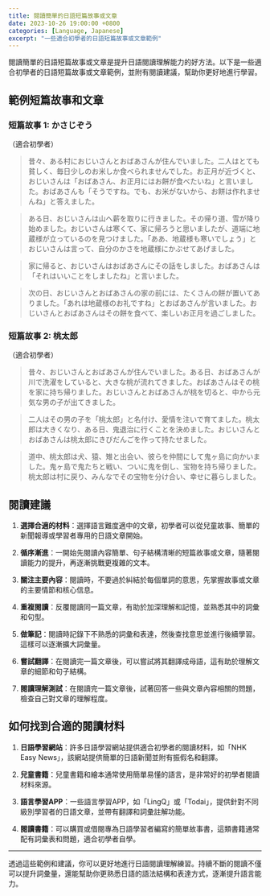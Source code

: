 ```yaml
---
title: 閱讀簡單的日語短篇故事或文章
date: 2023-10-26 19:00:00 +0800
categories: [Language, Japanese]
excerpt: "一些適合初學者的日語短篇故事或文章範例"
---
```


閱讀簡單的日語短篇故事或文章是提升日語閱讀理解能力的好方法。以下是一些適合初學者的日語短篇故事或文章範例，並附有閱讀建議，幫助你更好地進行學習。

## **範例短篇故事和文章**

### **短篇故事 1: かさじぞう**
（適合初學者）

> 昔々、ある村におじいさんとおばあさんが住んでいました。二人はとても貧しく、毎日少しのお米しか食べられませんでした。お正月が近づくと、おじいさんは「おばあさん、お正月にはお餅が食べたいね」と言いました。おばあさんも「そうですね。でも、お米がないから、お餅は作れませんね」と答えました。

> ある日、おじいさんは山へ薪を取りに行きました。その帰り道、雪が降り始めました。おじいさんは寒くて、家に帰ろうと思いましたが、道端に地蔵様が立っているのを見つけました。「ああ、地蔵様も寒いでしょう」とおじいさんは言って、自分のかさを地蔵様にかぶせてあげました。

> 家に帰ると、おじいさんはおばあさんにその話をしました。おばあさんは「それはいいことをしましたね」と言いました。

> 次の日、おじいさんとおばあさんの家の前には、たくさんの餅が置いてありました。「あれは地蔵様のお礼ですね」とおばあさんが言いました。おじいさんとおばあさんはその餅を食べて、楽しいお正月を過ごしました。

### **短篇故事 2: 桃太郎**
（適合初學者）

> 昔々、おじいさんとおばあさんが住んでいました。ある日、おばあさんが川で洗濯をしていると、大きな桃が流れてきました。おばあさんはその桃を家に持ち帰りました。おじいさんとおばあさんが桃を切ると、中から元気な男の子が出てきました。

> 二人はその男の子を「桃太郎」と名付け、愛情を注いで育てました。桃太郎は大きくなり、ある日、鬼退治に行くことを決めました。おじいさんとおばあさんは桃太郎にきびだんごを作って持たせました。

> 道中、桃太郎は犬、猿、雉と出会い、彼らを仲間にして鬼ヶ島に向かいました。鬼ヶ島で鬼たちと戦い、ついに鬼を倒し、宝物を持ち帰りました。桃太郎は村に戻り、みんなでその宝物を分け合い、幸せに暮らしました。

## **閱讀建議**

1. **選擇合適的材料**：選擇語言難度適中的文章，初學者可以從兒童故事、簡單的新聞報導或學習者專用的日語文章開始。

2. **循序漸進**：一開始先閱讀內容簡單、句子結構清晰的短篇故事或文章，隨著閱讀能力的提升，再逐漸挑戰更複雜的文本。

3. **關注主要內容**：閱讀時，不要過於糾結於每個單詞的意思，先掌握故事或文章的主要情節和核心信息。

4. **重複閱讀**：反覆閱讀同一篇文章，有助於加深理解和記憶，並熟悉其中的詞彙和句型。

5. **做筆記**：閱讀時記錄下不熟悉的詞彙和表達，然後查找意思並進行後續學習。這樣可以逐漸擴大詞彙量。

6. **嘗試翻譯**：在閱讀完一篇文章後，可以嘗試將其翻譯成母語，這有助於理解文章的細節和句子結構。

7. **閱讀理解測試**：在閱讀完一篇文章後，試著回答一些與文章內容相關的問題，檢查自己對文章的理解程度。

## **如何找到合適的閱讀材料**

1. **日語學習網站**：許多日語學習網站提供適合初學者的閱讀材料，如「NHK Easy News」，該網站提供簡單的日語新聞並附有振假名和翻譯。

2. **兒童書籍**：兒童書籍和繪本通常使用簡單易懂的語言，是非常好的初學者閱讀材料來源。

3. **語言學習APP**：一些語言學習APP，如「LingQ」或「Todai」，提供針對不同級別學習者的日語文章，並帶有翻譯和詞彙註解功能。

4. **閱讀書籍**：可以購買或借閱專為日語學習者編寫的簡單故事書，這類書籍通常配有詞彙表和問題，適合初學者自學。

---

透過這些範例和建議，你可以更好地進行日語閱讀理解練習。持續不斷的閱讀不僅可以提升詞彙量，還能幫助你更熟悉日語的語法結構和表達方式，逐漸提升語言能力。
